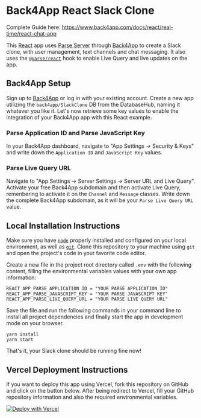 # Back4App React Slack Clone

Complete Guide here: https://www.back4app.com/docs/react/real-time/react-chat-app

This [React](https://reactjs.org/) app uses [Parse Server](https://parseplatform.org/) through [Back4App](https://www.back4app.com/) to create a Slack clone, with user management, text channels and chat messaging. It also uses the [`@parse/react`](https://github.com/parse-community/parse-react/tree/master/packages/parse-react) hook to enable Live Query and live updates on the app.

## Back4App Setup

Sign up to [Back4App](https://www.back4app.com/) or log in with your existing account. Create a new app utilizing the `back4app/SlackClone` DB from the DatabaseHub, naming it whatever you like it. Let's now retrieve some key values to enable the integration of your Back4App app with this React example.

### Parse Application ID and Parse JavaScript Key

In your Back4App dashboard, navigate to "App Settings -> Security & Keys" and write down the `Application ID` and `JavaScript Key` values.

### Parse Live Query URL

Navigate to "App Settings -> Server Settings -> Server URL and Live Query". Activate your free Back4App subdomain and then activate Live Query, remenbering to activate it on the `Channel` and `Message` classes. Write down the complete Back4App subdomain, as it will be your `Parse Live Query URL` value.

## Local Installation Instructions

Make sure you have [`node`](https://nodejs.org/en/download/) properly installed and configured on your local environment, as well as [`git`](https://git-scm.com/). Clone this repository to your machine using `git` and open the project's code in your favorite code editor.

Create a new file in the project root directory called `.env` with the following content, filling the environmental variables values with your own app information:

```plain
REACT_APP_PARSE_APPLICATION_ID = "YOUR PARSE APPLICATION ID"
REACT_APP_PARSE_JAVASCRIPT_KEY = "YOUR PARSE JAVASCRIPT KEY"
REACT_APP_PARSE_LIVE_QUERY_URL = "YOUR PARSE LIVE QUERY URL"
```

Save the file and run the following commands in your command line to install all project dependencies and finally start the app in development mode on your browser.

```plain
yarn install
yarn start
```

That's it, your Slack clone should be running fine now!

## Vercel Deployment Instructions

If you want to deploy this app using Vercel, fork this repository on GitHub and click on the button below. After being redirect to Vercel, fill your GitHub repository information and also the required environmental variables.

[![Deploy with Vercel](https://vercel.com/button)](https://vercel.com/new/clone?repository-url=https%3A%2F%2Fgithub.com%2Ftemplates-back4app%2Freact-js-slack-clone&env=REACT_APP_PARSE_APPLICATION_ID,REACT_APP_PARSE_LIVE_QUERY_URL,REACT_APP_PARSE_JAVASCRIPT_KEY&envDescription=Enter%20your%20Application%20ID%2C%20Javascript%20Key%20and%20Real%20Time%20URL&envLink=https%3A%2F%2Fparse-dashboard.back4app.com%2Fapps&project-name=slack-clone-javascript-template&repository-name=slack-clone-javascript-template)
